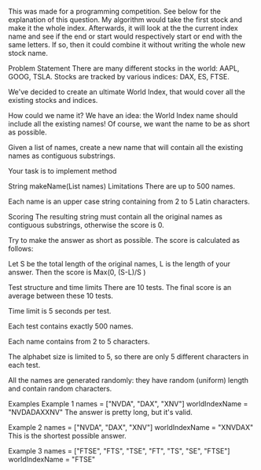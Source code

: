 This was made for a programming competition. See below for the explanation of this question. 
My algorithm would take the first stock and make it the whole index. Afterwards, it will look at the the current index name and see if the end or start would respectively start or end with the same letters. If so, then it could combine it without writing the whole new stock name. 

Problem Statement
There are many different stocks in the world: AAPL, GOOG, TSLA. Stocks are tracked by various indices: DAX, ES, FTSE.

We've decided to create an ultimate World Index, that would cover all the existing stocks and indices.

How could we name it? We have an idea: the World Index name should include all the existing names! Of course, we want the name to be as short as possible.

Given a list of names, create a new name that will contain all the existing names as contiguous substrings.

Your task is to implement method

String makeName(List<String> names)
Limitations
There are up to 500 names.

Each name is an upper case string containing from 2 to 5 Latin characters.

Scoring
The resulting string must contain all the original names as contiguous substrings, otherwise the score is 0.

Try to make the answer as short as possible. The score is calculated as follows:

Let S be the total length of the original names, L is the length of your answer. Then the score is Max(0, (S-L)/S )

Test structure and time limits
There are 10 tests. The final score is an average between these 10 tests.

Time limit is 5 seconds per test.

Each test contains exactly 500 names.

Each name contains from 2 to 5 characters.

The alphabet size is limited to 5, so there are only 5 different characters in each test.

All the names are generated randomly: they have random (uniform) length and contain random characters.

Examples
Example 1
names = ["NVDA", "DAX", "XNV"]
worldIndexName = "NVDADAXXNV"
The answer is pretty long, but it's valid.

Example 2
names = ["NVDA", "DAX", "XNV"]
worldIndexName = "XNVDAX"
This is the shortest possible answer.

Example 3
names = ["FTSE", "FTS", "TSE", "FT", "TS", "SE", "FTSE"]
worldIndexName = "FTSE"
